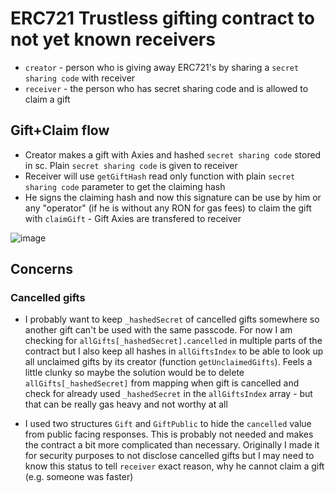 # ERC721 Trustless gifting contract to not yet known receivers

- `creator` - person who is giving away ERC721's by sharing a `secret sharing code` with receiver
- `receiver` - the person who has secret sharing code and is allowed to claim a gift

## Gift+Claim flow
- Creator makes a gift with Axies and hashed `secret sharing code` stored in sc. Plain `secret sharing code` is given to receiver
- Receiver will use `getGiftHash` read only function with plain `secret sharing code` parameter to get the claiming hash
- He signs the claiming hash and now this signature can be use by him or any "operator" (if he is without any RON for gas fees) to claim the gift with `claimGift` - Gift Axies are transfered to receiver

![image](https://user-images.githubusercontent.com/1337260/206153538-2716c9af-469a-4b21-9a0c-9d29a6890c02.png)

## Concerns

### Cancelled  gifts
- I probably want to keep `_hashedSecret` of cancelled gifts somewhere so another gift can't be used with the same passcode. For now I am checking for `allGifts[_hashedSecret].cancelled` in multiple parts of the contract but I also keep all hashes in `allGiftsIndex` to be able to look up all unclaimed gifts by its creator (function `getUnclaimedGifts`). Feels a little clunky so maybe the solution would be to delete `allGifts[_hashedSecret]` from mapping when gift is cancelled and check for already used `_hashedSecret` in the `allGiftsIndex` array - but that can be really gas heavy and not worthy at all

- I used two structures `Gift` and `GiftPublic` to hide the `cancelled` value from public facing responses. This is probably not needed and makes the contract a bit more complicated than necessary. Originally I made it for security purposes to not disclose cancelled gifts but I may need to know this status to tell `receiver` exact reason, why he cannot claim a gift (e.g. someone was faster)

